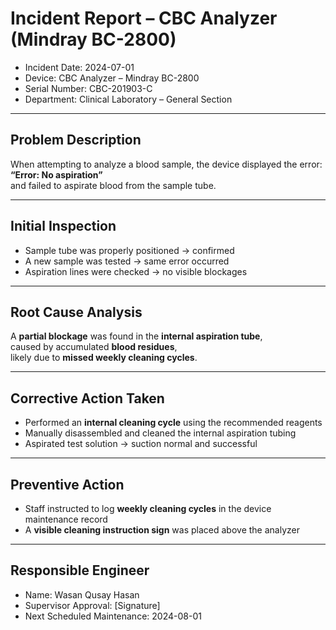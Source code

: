 # Incident Report – CBC Analyzer (Mindray BC-2800)

- Incident Date: 2024-07-01  
- Device: CBC Analyzer – Mindray BC-2800  
- Serial Number: CBC-201903-C  
- Department: Clinical Laboratory – General Section

---

## Problem Description

When attempting to analyze a blood sample, the device displayed the error:  
**“Error: No aspiration”**  
and failed to aspirate blood from the sample tube.

---

## Initial Inspection

- Sample tube was properly positioned → confirmed  
- A new sample was tested → same error occurred  
- Aspiration lines were checked → no visible blockages

---

## Root Cause Analysis

A **partial blockage** was found in the **internal aspiration tube**,  
caused by accumulated **blood residues**,  
likely due to **missed weekly cleaning cycles**.

---

## Corrective Action Taken

- Performed an **internal cleaning cycle** using the recommended reagents  
- Manually disassembled and cleaned the internal aspiration tubing  
- Aspirated test solution → suction normal and successful

---

## Preventive Action

- Staff instructed to log **weekly cleaning cycles** in the device maintenance record  
- A **visible cleaning instruction sign** was placed above the analyzer

---

## Responsible Engineer

- Name: Wasan Qusay Hasan  
- Supervisor Approval: [Signature]  
- Next Scheduled Maintenance: 2024-08-01
